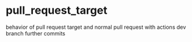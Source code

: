 # pull_request_target
behavior of pull request target and normal pull request with actions
dev branch further commits
